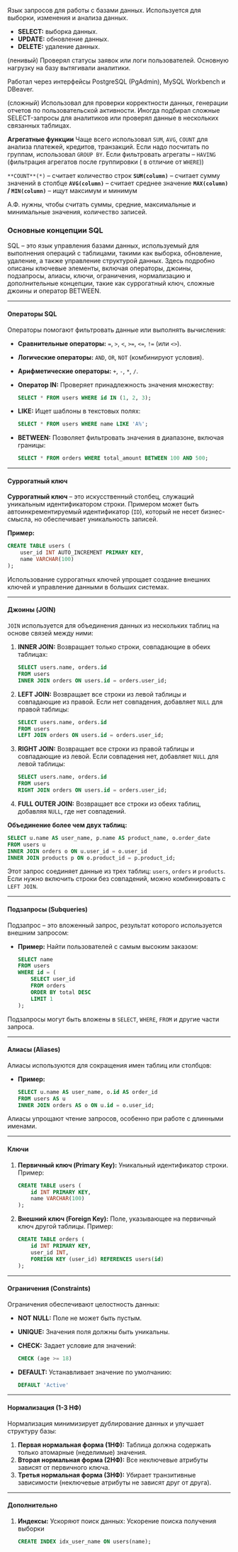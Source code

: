 Язык запросов для работы с базами данных. Используется для выборки, изменения и анализа данных.

- **SELECT:** выборка данных.
- **UPDATE:** обновление данных.
- **DELETE:** удаление данных.  
  
(ленивый) 
Проверял статусы заявок или логи пользователей. Основную нагрузку на базу вытягивали аналитики. 

Работал через интерфейсы PostgreSQL (PgAdmin), MySQL Workbench и DBeaver.

(сложный)
Использовал для проверки корректности данных, генерации отчетов по пользовательской активности. Иногда подбирал сложные SELECT-запросы для аналитиков или проверял данные в нескольких связанных таблицах. 

**Агрегатные функции** 
Чаще всего использовал `SUM`, `AVG`, `COUNT` для анализа платежей, кредитов, транзакций. Если надо посчитать по группам, использовал `GROUP BY`. Если фильтровать агрегаты – `HAVING` (фильтрация агрегатов после группировки ( в отличие от `WHERE`))

`**COUNT**(*)` – считает количество строк
**`SUM(column)`** – считает сумму значений в столбце
**`AVG(column)`** – считает среднее значение
**`MAX(column)` / `MIN(column)`** – ищут максимум и минимум

А.Ф. нужны, чтобы считать суммы, средние, максимальные и минимальные значения, количество записей. 


### **Основные концепции SQL**

SQL – это язык управления базами данных, используемый для выполнения операций с таблицами, такими как выборка, обновление, удаление, а также управление структурой данных. Здесь подробно описаны ключевые элементы, включая операторы, джоины, подзапросы, алиасы, ключи, ограничения, нормализацию и дополнительные концепции, такие как суррогатный ключ, сложные джоины и оператор BETWEEN.

---

#### **Операторы SQL**

Операторы помогают фильтровать данные или выполнять вычисления:

- **Сравнительные операторы:** `=`, `>`, `<`, `>=`, `<=`, `!=` (или `<>`).
- **Логические операторы:** `AND`, `OR`, `NOT` (комбинируют условия).
- **Арифметические операторы:** `+`, `-`, `*`, `/`.
- **Оператор IN:** Проверяет принадлежность значения множеству:
    
    ```sql
    SELECT * FROM users WHERE id IN (1, 2, 3);
    ```
    
- **LIKE:** Ищет шаблоны в текстовых полях:
    
    ```sql
    SELECT * FROM users WHERE name LIKE 'A%';
    ```
    
- **BETWEEN:** Позволяет фильтровать значения в диапазоне, включая границы:
    
    ```sql
    SELECT * FROM orders WHERE total_amount BETWEEN 100 AND 500;
    ```
    

---

#### **Суррогатный ключ**

**Суррогатный ключ** – это искусственный столбец, служащий уникальным идентификатором строки. Примером может быть автоинкрементируемый идентификатор (`ID`), который не несет бизнес-смысла, но обеспечивает уникальность записей.

**Пример:**

```sql
CREATE TABLE users (
    user_id INT AUTO_INCREMENT PRIMARY KEY,
    name VARCHAR(100)
);
```

Использование суррогатных ключей упрощает создание внешних ключей и управление данными в больших системах.

---

#### **Джоины (JOIN)**

`JOIN` используется для объединения данных из нескольких таблиц на основе связей между ними:

1. **INNER JOIN:** Возвращает только строки, совпадающие в обеих таблицах:
    
    ```sql
    SELECT users.name, orders.id
    FROM users
    INNER JOIN orders ON users.id = orders.user_id;
    ```
    
2. **LEFT JOIN:** Возвращает все строки из левой таблицы и совпадающие из правой. Если нет совпадения, добавляет `NULL` для правой таблицы:
    
    ```sql
    SELECT users.name, orders.id
    FROM users
    LEFT JOIN orders ON users.id = orders.user_id;
    ```
    
3. **RIGHT JOIN:** Возвращает все строки из правой таблицы и совпадающие из левой. Если совпадения нет, добавляет `NULL` для левой таблицы:
    
    ```sql
    SELECT users.name, orders.id
    FROM users
    RIGHT JOIN orders ON users.id = orders.user_id;
    ```
    
4. **FULL OUTER JOIN:** Возвращает все строки из обеих таблиц, добавляя `NULL`, где нет совпадений.
    

**Объединение более чем двух таблиц:**

```sql
SELECT u.name AS user_name, p.name AS product_name, o.order_date
FROM users u
INNER JOIN orders o ON u.user_id = o.user_id
INNER JOIN products p ON o.product_id = p.product_id;
```

Этот запрос соединяет данные из трех таблиц: `users`, `orders` и `products`. Если нужно включить строки без совпадений, можно комбинировать с `LEFT JOIN`.

---

#### **Подзапросы (Subqueries)**

Подзапрос – это вложенный запрос, результат которого используется внешним запросом:

- **Пример:** Найти пользователей с самым высоким заказом:
    
    ```sql
    SELECT name
    FROM users
    WHERE id = (
        SELECT user_id
        FROM orders
        ORDER BY total DESC
        LIMIT 1
    );
    ```
    

Подзапросы могут быть вложены в `SELECT`, `WHERE`, `FROM` и другие части запроса.

---

#### **Алиасы (Aliases)**

Алиасы используются для сокращения имен таблиц или столбцов:

- **Пример:**
    
    ```sql
    SELECT u.name AS user_name, o.id AS order_id
    FROM users AS u
    INNER JOIN orders AS o ON u.id = o.user_id;
    ```
    

Алиасы упрощают чтение запросов, особенно при работе с длинными именами.

---

#### **Ключи**

1. **Первичный ключ (Primary Key):** Уникальный идентификатор строки. Пример:
    
    ```sql
    CREATE TABLE users (
        id INT PRIMARY KEY,
        name VARCHAR(100)
    );
    ```
    
2. **Внешний ключ (Foreign Key):** Поле, указывающее на первичный ключ другой таблицы. Пример:
    
    ```sql
    CREATE TABLE orders (
        id INT PRIMARY KEY,
        user_id INT,
        FOREIGN KEY (user_id) REFERENCES users(id)
    );
    ```
    

---

#### **Ограничения (Constraints)**

Ограничения обеспечивают целостность данных:

- **NOT NULL:** Поле не может быть пустым.
- **UNIQUE:** Значения поля должны быть уникальны.
- **CHECK:** Задает условие для значений:
    
    ```sql
    CHECK (age >= 18)
    ```
    
- **DEFAULT:** Устанавливает значение по умолчанию:
    
    ```sql
    DEFAULT 'Active'
    ```
    

---

#### **Нормализация (1-3 НФ)**

Нормализация минимизирует дублирование данных и улучшает структуру базы:

1. **Первая нормальная форма (1НФ):** Таблица должна содержать только атомарные (неделимые) значения.
2. **Вторая нормальная форма (2НФ):** Все неключевые атрибуты зависят от первичного ключа.
3. **Третья нормальная форма (3НФ):** Убирает транзитивные зависимости (неключевые атрибуты не зависят друг от друга).

---

#### **Дополнительно**

1. **Индексы:** Ускоряют поиск данных: Ускорение поиска получения выборки
    
    ```sql
    CREATE INDEX idx_user_name ON users(name);
    ```
    
